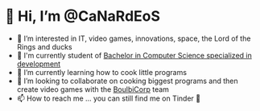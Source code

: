 # 👋 Hi, I’m @CaNaRdEoS
- 👀 I’m interested in IT, video games, innovations, space, the Lord of the Rings and ducks
- 🚀 I'm currently student of [Bachelor in Computer Science specialized in development]([https://iut.univ-tlse3.fr/bachelor-specialite-informatique])
- 🌱 I’m currently learning how to cook little programs
- 💞️ I’m looking to collaborate on cooking biggest programs and then create video games with the [BoulbiCorp]([https://pages.github.com/](https://captainboulbi.github.io/index.html)) team
- 📫 How to reach me ... you can still find me on Tinder 🫦
